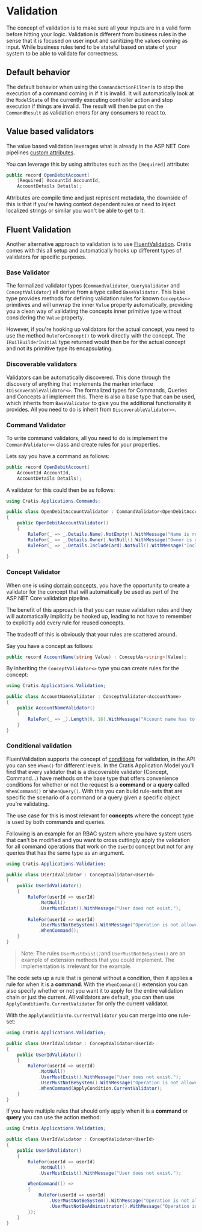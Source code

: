# Validation

The concept of validation is to make sure all your inputs are in a valid form before hitting your logic.
Validation is different from business rules in the sense that it is focused on user input and sanitizing the values
coming as input. While business rules tend to be stateful based on state of your system to be able to validate
for correctness.

## Default behavior

The default behavior when using the `CommandActionFilter` is to stop the execution of a command coming in if it is invalid.
It will automatically look at the `ModelState` of the currently executing controller action and stop execution if things are
invalid. The result will then be put on the `CommandResult` as validation errors for any consumers to react to.

## Value based validators

The value based validation leverages what is already in the ASP.NET Core pipelines [custom attributes](https://docs.microsoft.com/en-us/aspnet/core/mvc/models/validation?view=aspnetcore-6.0#custom-attributes).

You can leverage this by using attributes such as the `[Required]` attribute:

```csharp
public record OpenDebitAccount(
    [Required] AccountId AccountId,
    AccountDetails Details);
```

Attributes are compile time and just represent metadata, the downside of this is that if you're having context dependent rules or need
to inject localized strings or similar you won't be able to get to it.

## Fluent Validation

Another alternative approach to validation is to use [FluentValidation](https://docs.fluentvalidation.net).
Cratis comes with this all setup and automatically hooks up different types of validators for specific purposes.

### Base Validator

The formalized validator types (`CommandValidator`, `QueryValidator` and `ConceptValidator`) all derive from a
type called `BaseValidator`. This base type provides methods for defining validation rules for known `ConceptAs<>`
primitives and will unwrap the inner `Value` property automatically, providing you a clean way of validating the
concepts inner primitive type without considering the `Value` property.

However, if you're hooking up validators for the actual concept, you need to use the method `RuleForConcept()`
to work directly with the concept. The `IRuilBuilderInitial` type returned would then be for the actual concept and
not its primitive type its encapsulating.

### Discoverable validators

Validators can be automatically discovered. This done through the discovery of anything that implements the marker
interface `IDiscoverableValidator<>`. The formalized types for Commands, Queries and Concepts all implement this.
There is also a base type that can be used, which inherits from `BaseValidator` to give you the additional functionality
it provides. All you need to do is inherit from `DiscoverableValidator<>`.

### Command Validator

To write command validators, all you need to do is implement the `CommandValidator<>` class and create
rules for your properties.

Lets say you have a command as follows:

```csharp
public record OpenDebitAccount(
    AccountId AccountId,
    AccountDetails Details);
```

A validator for this could then be as follows:

```csharp
using Cratis.Applications.Commands;

public class OpenDebitAccountValidator : CommandValidator<OpenDebitAccount>
{
    public OpenDebitAccountValidator()
    {
        RuleFor(_ => _.Details.Name).NotEmpty().WithMessage("Name is required");
        RuleFor(_ => _.Details.Owner).NotNull().WithMessage("Owner is required");
        RuleFor(_ => _.Details.IncludeCard).NotNull().WithMessage("Include card should be specified");
    }
}
```

### Concept Validator

When one is using [domain concepts](../fundamentals/concepts.md), you have the opportunity to create a validator for
the concept that will automatically be used as part of the ASP.NET Core validation pipeline.

The benefit of this approach is that you can reuse validation rules and they will automatically implicitly be hooked
up, leading to not have to remember to explicitly add every rule for reused concepts.

The tradeoff of this is obviously that your rules are scattered around.

Say you have a concept as follows:

```csharp
public record AccountName(string Value) : ConceptAs<string>(Value);
```

By inheriting the `ConceptValidator<>` type you can create rules for the concept:

```csharp
using Cratis.Applications.Validation;

public class AccountNameValidator : ConceptValidator<AccountName>
{
    public AccountNameValidator()
    {
        RuleFor(_ => _).Length(0, 16).WithMessage("Account name has to be less than 16 characters");
    }
}
```

### Conditional validation

FluentValidation supports the concept of [conditions](https://docs.fluentvalidation.net/en/latest/conditions.html) for validation,
in the API you can see `When()` for different levels. In the Cratis Application Model you'll find that every validator
that is a discoverable validator (Concept, Command...) have methods on the base type that offers convenience conditions for
whether or not the request is a **command** or a **query** called `WhenCommand()` or `WhenQuery()`. With this you can
build rule-sets that are specific the scenario of a command or a query given a specific object you're validating.

The use case for this is most relevant for **concepts** where the concept type is used by both commands and queries.

Following is an example for an RBAC system where you have system users that can't be modified and you want to cross cuttingly
apply the validation for all command operations that work on the `UserId` concept but not for any queries that has the
same type as an argument.

```csharp
using Cratis.Applications.Validation;

public class UserIdValidator : ConceptValidator<UserId>
{
    public UserIdValidator()
    {
        RuleFor(userId => userId)
            .NotNull()
            .UserMustExist().WithMessage("User does not exist.");
            
        RuleFor(userId => userId)
            .UserMustNotBeSystem().WithMessage("Operation is not allowed on a system user.")
            .WhenCommand();
    }
}
```

> Note: The rules `UserMustExist()`and `UserMustNotBeSystem()` are an example of extension methods that you could implement. The
> implementation is irrelevant for the example.

The code sets up a rule that is general without a condition, then it applies a rule for when it is a **command**.
With the `WhenCommand()` extension you can also specify whether or not you want it to apply for the entire validation chain or
just the current. All validators are default, you can then use `ApplyConditionTo.CurrentValidator` for only the current validator.

With the `ApplyConditionTo.CurrentValidator` you can merge into one rule-set:

```csharp
using Cratis.Applications.Validation;

public class UserIdValidator : ConceptValidator<UserId>
{
    public UserIdValidator()
    {
        RuleFor(userId => userId)
            .NotNull()
            .UserMustExist().WithMessage("User does not exist.");
            .UserMustNotBeSystem().WithMessage("Operation is not allowed on a system user.")
            .WhenCommand(ApplyCondition.CurrentValidator);
    }
}
```

If you have multiple rules that should only apply when it is a **command** or **query** you can use the action method:

```csharp
using Cratis.Applications.Validation;

public class UserIdValidator : ConceptValidator<UserId>
{
    public UserIdValidator()
    {
        RuleFor(userId => userId)
            .NotNull()
            .UserMustExist().WithMessage("User does not exist.");

        WhenCommand(() => 
        {
            RuleFor(userId => userId)
                .UserMustNotBeSystem().WithMessage("Operation is not allowed on a system user.")
                .UserMustNotBeAdministrator().WithMessage("Operation is not allowed on an administrator user.")
        });
    }
}
```
